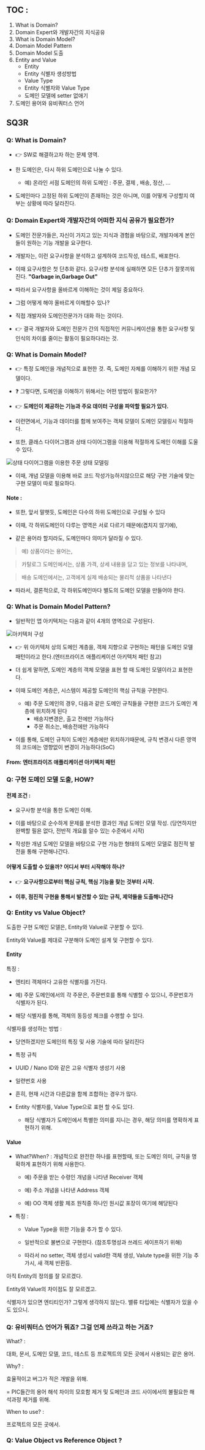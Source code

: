 
## TOC : 

1. What is Domain?
2. Domain Expert와 개발자간의 지식공유
3. What is Domain Model?
4. Domain Model Pattern
5. Domain Model 도출
6. Entity and Value
    - Entity
    - Entity 식별자 생성방법
    - Value Type
    - Entity 식별자와 Value Type
    - 도메인 모델에 setter 없애기
7. 도메인 용어와 유비쿼터스 언어


## SQ3R

### Q: What is Domain?

- 👉 SW로 해결하고자 하는 문제 영역.

- 한 도메인은, 다시 하위 도메인으로 나눌 수 있다.

    - 예) 온라인 서점 도메인의 하위 도메인 : 주문, 결제 , 배송, 정산, ...

- 도메인마다 고정된 하위 도메인이 존재하는 것은 아니며, 이를 어떻게 구성할지 여부는 상황에 따라 달라진다.

### Q: Domain Expert와 개발자간의 어떠한 지식 공유가 필요한가?

- 도메인 전문가들은, 자신이 가지고 있는 지식과 경험을 바탕으로, 개발자에게 본인들이 원하는 기능 개발을 요구한다.

- 개발자는, 이런 요구사항을 분석하고 설계하여 코드작성, 테스트, 배포한다.

- 이때 요구사항은 첫 단추와 같다. 요구사항 분석에 실패하면 모든 단추가 잘못끼워진다. **"Garbage in,Garbage Out"**

- 따라서 요구사항을 올바르게 이해하는 것이 제일 중요하다.

- 그럼 어떻게 해야 올바르게 이해할수 있나?

- 직접 개발자와 도메인전문가가 대화 하는 것이다.

- 👉 결국 개발자와 도메인 전문가 간의 직접적인 커뮤니케이션을 통한 요구사항 및 인식의 차이를 줄이는 활동이 필요하다라는 것.


### Q: What is Domain Model?

- 👉 특정 도메인을 개념적으로 표현한 것. 즉, 도메인 자체를 이해하기 위한 개념 모델이다.

- ❓ 그렇다면, 도메인을 이해하기 위해서는 어떤 방법이 필요한가?

- 👉 **도메인이 제공하는 기능과 주요 데이터 구성을 파악할 필요가 있다.**

- 이런면에서, 기능과 데이터를 함께 보여주는 객체 모델이 도메인 모델링시 적절하다.

- 또한, 클래스 다이어그램과 상태 다이어그램을 이용해 적절하게 도메인 이해를 도울 수 있다.

![상태 다이어그램을 이용한 주문 상태 모델링](image/1-4-state-diagram.png)

- 이때, 개념 모델을 이용해 바로 코드 작성가능하지않으므로 해당 구현 기술에 맞는 구현 모델이 따로 필요하다.

#### Note : 

- 또한, 앞서 말햇듯, 도메인은 다수의 하위 도메인으로 구성될 수 있다

- 이때, 각 하위도메인이 다루는 영역은 서로 다르기 때문에(겹치지 않기에), 

- 같은 용어라 할지라도, 도메인마다 의미가 달라질 수 있다.

> 예) 상품이라는 용어는,

> 카탈로그 도메인에서는, 상품 가격, 상세 내용을 담고 있는 정보를 나타내며,

> 배송 도메인에서는, 고객에게 실제 배송되는 물리적 상품을 나타낸다

- 따라서, 결론적으로, 각 하위도메인마다 별도의 도메인 모델을 만들어야 한다.

### Q: What is Domain Model Pattern?

- 일반적인 앱 아키텍처는 다음과 같이 4개의 영역으로 구성된다.

![아키텍처 구성](image/1-5-arch.png)

- 👉  위 아키텍처 상의 도메인 계층을, 객체 지향으로 구현하는 패턴을 도메인 모델 패턴이라고 한다.(엔터프라이즈 애플리케이션 아키텍처 패턴 참고)

- 더 쉽게 말하면, 도메인 계층의 객체 모델을 표현 할 때 도메인 모델이라고 표현한다.

- 이때 도메인 계층은, 시스템이 제공할 도메인의 핵심 규칙을 구현한다.

    - 예) 주문 도메인의 경우, 다음과 같은 도메인 규칙들을 구현한 코드가 도메인 계층에 위치하게 된다
        - 배송지변경은, 출고 전에만 가능하다
        - 주문 취소는, 배송전에만 가능하다

- 이를 통해, 도메인 규칙이 도메인 계층에만 위치하기때문에, 규칙 변경시 다른 영역의 코드에는 영향없이 변경이 가능하다(SoC)


#### From: 엔터프라이즈 애플리케이션 아키텍처 패턴 

> 

### Q: 구현 도메인 모델 도출, HOW?

#### 전제 조건 :

- 요구사항 분석을 통한 도메인 이해.

- 이를 바탕으로 순수하게 문제를 분석한 결과인 개념 도메인 모델 작성.
 (당연하지만 완벽할 필욘 없다, 전반적 개요를 알수 있는 수준에서 시작)

- 작성한 개념 도메인 모델을 바탕으로 구현 가능한 형태의 도메인 모델로 점진적 발전을 통해 구현해나간다.


#### 어떻게 도출할 수 있을까? 어디서 부터 시작해야 하나?

- 👉 **요구사항으로부터 핵심 규칙, 핵심 기능을 찾는 것부터 시작.**

- **이후, 점진적 구현을 통해서 발견할 수 있는 규칙, 제약들을 도출해나간다** 


### Q: Entity vs Value Object?

도출한 구현 도메인 모델은, Entity와 Value로 구분할 수 있다.

Entity와 Value를 제대로 구분해야 도메인 설계 및 구현할 수 있다.

#### Entity

특징 : 

- 엔티티 객체마다 고유한 식별자를 가진다.

- 예) 주문 도메인에서의 각 주문은, 주문번호를 통해 식별할 수 있으니, 주문번호가 식별자가 된다.

- 해당 식별자를 통해, 객체의 동등성 체크를 수행할 수 있다.

식별자를 생성하는 방법 : 

- 당연하겠지만 도메인의 특징 및 사용 기술에 따라 달리진다

- 특정 규칙

- UUID / Nano ID와 같은 고유 식별자 생성기 사용

- 일련번호 사용

- 흔히, 현재 시간과 다른값을 함께 조합하는 경우가 많다.

- Entity 식별자를, Value Type으로 표현 할 수도 있다.

    - 해당 식별자가 도메인에서 특별한 의미를 지니는 경우, 해당 의미를 명확하게 표현하기 위해.

#### Value

- What?When? : 개념적으로 완전한 하나를 표현할때, 또는 도메인 의미, 규칙을 명확하게 표현하기 위해 사용한다.

    - 예) 주문을 받는 수령인 개념을 나타낸 Receiver 객체

    - 예) 주소 개념을 나타낸 Address 객체

    - 예) OO 객체 생활 체조 원칙중 하나인 원시값 포장이 여기에 해당된다

- 특징 :

    - Value Type을 위한 기능을 추가 할 수 있다.

    - 일반적으로 불변으로 구현한다. (참조투명성과 쓰레드 세이프하기 위해)

    - 따라서 no setter, 객체 생성시 valid한 객체 생성, Valute type을 위한 기능 추가시, 새 객체 반환등.

아직 Entity의 정의를 잘 모르겠다.

Entity와 Value의 차이점도 잘 모르겠고.

식별자가 있으면 엔티티인가? 그렇게 생각하지 않는다. 밸류 타입에는 식별자가 있을 수도 있으니.

### Q: 유비쿼터스 언어가 뭐죠? 그걸 언제 쓰라고 하는 거죠?

What? : 

대화, 문서, 도메인 모델, 코드, 테스트 등 프로젝트의 모든 곳에서 사용되는 같은 용어.

Why? : 

효율적이고 버그가 적은 개발을 위해.

= PIC들간의 용어 해석 차이의 모호함 제거 및 도메인과 코드 사이에서의 불필요한 해석과정 제거를 위해.

When to use? :

프로젝트의 모든 곳에서.

### Q: Value Object vs Reference Object ?





